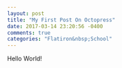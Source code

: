 ```yaml
---
layout: post
title: "My First Post On Octopress"
date: 2017-03-14 23:20:56 -0400
comments: true
categories: "Flatiron&nbsp;School"
---
```

Hello World!